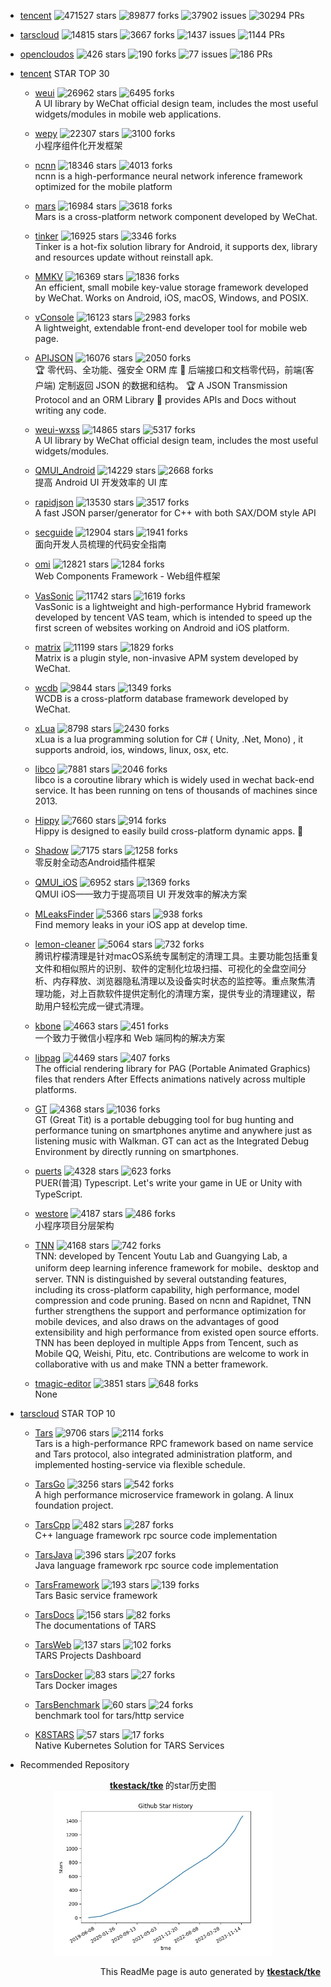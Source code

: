 
+ [tencent](https://github.com/tencent)
![471527 stars](https://img.shields.io/badge/Stars-471527-green)
![89877 forks](https://img.shields.io/badge/Forks-89877-green)
![37902 issues](https://img.shields.io/badge/Issues-37902-green)
![30294 PRs](https://img.shields.io/badge/PRs-30294-green)

+ [tarscloud](https://github.com/tarscloud)
![14815 stars](https://img.shields.io/badge/Stars-14815-green)
![3667 forks](https://img.shields.io/badge/Forks-3667-green)
![1437 issues](https://img.shields.io/badge/Issues-1437-green)
![1144 PRs](https://img.shields.io/badge/PRs-1144-green)

+ [opencloudos](https://github.com/opencloudos)
![426 stars](https://img.shields.io/badge/Stars-426-green)
![190 forks](https://img.shields.io/badge/Forks-190-green)
![77 issues](https://img.shields.io/badge/Issues-77-green)
![186 PRs](https://img.shields.io/badge/PRs-186-green)



+ [tencent](https://github.com/tencent) STAR TOP 30
    
    + [weui](https://github.com/tencent/weui) 
    ![26962 stars](https://img.shields.io/badge/Stars-26962-green)
    ![6495 forks](https://img.shields.io/badge/Forks-6495-green)  
    A UI library by WeChat official design team, includes the most useful widgets/modules in mobile web applications.
    
    + [wepy](https://github.com/tencent/wepy) 
    ![22307 stars](https://img.shields.io/badge/Stars-22307-green)
    ![3100 forks](https://img.shields.io/badge/Forks-3100-green)  
    小程序组件化开发框架
    
    + [ncnn](https://github.com/tencent/ncnn) 
    ![18346 stars](https://img.shields.io/badge/Stars-18346-green)
    ![4013 forks](https://img.shields.io/badge/Forks-4013-green)  
    ncnn is a high-performance neural network inference framework optimized for the mobile platform
    
    + [mars](https://github.com/tencent/mars) 
    ![16984 stars](https://img.shields.io/badge/Stars-16984-green)
    ![3618 forks](https://img.shields.io/badge/Forks-3618-green)  
    Mars is a cross-platform network component  developed by WeChat.
    
    + [tinker](https://github.com/tencent/tinker) 
    ![16925 stars](https://img.shields.io/badge/Stars-16925-green)
    ![3346 forks](https://img.shields.io/badge/Forks-3346-green)  
    Tinker is a hot-fix solution library for Android, it supports dex, library and resources update without reinstall apk.
    
    + [MMKV](https://github.com/tencent/MMKV) 
    ![16369 stars](https://img.shields.io/badge/Stars-16369-green)
    ![1836 forks](https://img.shields.io/badge/Forks-1836-green)  
    An efficient, small mobile key-value storage framework developed by WeChat. Works on Android, iOS, macOS, Windows, and POSIX.
    
    + [vConsole](https://github.com/tencent/vConsole) 
    ![16123 stars](https://img.shields.io/badge/Stars-16123-green)
    ![2983 forks](https://img.shields.io/badge/Forks-2983-green)  
    A lightweight, extendable front-end developer tool for mobile web page.
    
    + [APIJSON](https://github.com/tencent/APIJSON) 
    ![16076 stars](https://img.shields.io/badge/Stars-16076-green)
    ![2050 forks](https://img.shields.io/badge/Forks-2050-green)  
    🏆 零代码、全功能、强安全 ORM 库 🚀 后端接口和文档零代码，前端(客户端) 定制返回 JSON 的数据和结构。 🏆 A JSON Transmission Protocol and an ORM Library 🚀  provides APIs and Docs without writing any code.
    
    + [weui-wxss](https://github.com/tencent/weui-wxss) 
    ![14865 stars](https://img.shields.io/badge/Stars-14865-green)
    ![5317 forks](https://img.shields.io/badge/Forks-5317-green)  
    A UI library by WeChat official design team, includes the most useful widgets/modules.
    
    + [QMUI_Android](https://github.com/tencent/QMUI_Android) 
    ![14229 stars](https://img.shields.io/badge/Stars-14229-green)
    ![2668 forks](https://img.shields.io/badge/Forks-2668-green)  
    提高 Android UI 开发效率的 UI 库
    
    + [rapidjson](https://github.com/tencent/rapidjson) 
    ![13530 stars](https://img.shields.io/badge/Stars-13530-green)
    ![3517 forks](https://img.shields.io/badge/Forks-3517-green)  
    A fast JSON parser/generator for C++ with both SAX/DOM style API
    
    + [secguide](https://github.com/tencent/secguide) 
    ![12904 stars](https://img.shields.io/badge/Stars-12904-green)
    ![1941 forks](https://img.shields.io/badge/Forks-1941-green)  
    面向开发人员梳理的代码安全指南
    
    + [omi](https://github.com/tencent/omi) 
    ![12821 stars](https://img.shields.io/badge/Stars-12821-green)
    ![1284 forks](https://img.shields.io/badge/Forks-1284-green)  
    Web Components Framework - Web组件框架
    
    + [VasSonic](https://github.com/tencent/VasSonic) 
    ![11742 stars](https://img.shields.io/badge/Stars-11742-green)
    ![1619 forks](https://img.shields.io/badge/Forks-1619-green)  
    VasSonic is a lightweight and high-performance Hybrid framework developed by tencent VAS team, which is intended to speed up the first screen of websites working on Android and iOS platform. 
    
    + [matrix](https://github.com/tencent/matrix) 
    ![11199 stars](https://img.shields.io/badge/Stars-11199-green)
    ![1829 forks](https://img.shields.io/badge/Forks-1829-green)  
    Matrix is a plugin style, non-invasive APM system developed by WeChat.
    
    + [wcdb](https://github.com/tencent/wcdb) 
    ![9844 stars](https://img.shields.io/badge/Stars-9844-green)
    ![1349 forks](https://img.shields.io/badge/Forks-1349-green)  
    WCDB is a cross-platform database framework developed by WeChat.
    
    + [xLua](https://github.com/tencent/xLua) 
    ![8798 stars](https://img.shields.io/badge/Stars-8798-green)
    ![2430 forks](https://img.shields.io/badge/Forks-2430-green)  
    xLua is a lua programming solution for  C# ( Unity, .Net, Mono) , it supports android, ios, windows, linux, osx, etc.
    
    + [libco](https://github.com/tencent/libco) 
    ![7881 stars](https://img.shields.io/badge/Stars-7881-green)
    ![2046 forks](https://img.shields.io/badge/Forks-2046-green)  
    libco is a coroutine library which is widely used in wechat  back-end service. It has been running on tens of thousands of machines since 2013.
    
    + [Hippy](https://github.com/tencent/Hippy) 
    ![7660 stars](https://img.shields.io/badge/Stars-7660-green)
    ![914 forks](https://img.shields.io/badge/Forks-914-green)  
    Hippy is designed to easily build cross-platform dynamic apps. 👏
    
    + [Shadow](https://github.com/tencent/Shadow) 
    ![7175 stars](https://img.shields.io/badge/Stars-7175-green)
    ![1258 forks](https://img.shields.io/badge/Forks-1258-green)  
    零反射全动态Android插件框架
    
    + [QMUI_iOS](https://github.com/tencent/QMUI_iOS) 
    ![6952 stars](https://img.shields.io/badge/Stars-6952-green)
    ![1369 forks](https://img.shields.io/badge/Forks-1369-green)  
    QMUI iOS——致力于提高项目 UI 开发效率的解决方案
    
    + [MLeaksFinder](https://github.com/tencent/MLeaksFinder) 
    ![5366 stars](https://img.shields.io/badge/Stars-5366-green)
    ![938 forks](https://img.shields.io/badge/Forks-938-green)  
    Find memory leaks in your iOS app at develop time.
    
    + [lemon-cleaner](https://github.com/tencent/lemon-cleaner) 
    ![5064 stars](https://img.shields.io/badge/Stars-5064-green)
    ![732 forks](https://img.shields.io/badge/Forks-732-green)  
    腾讯柠檬清理是针对macOS系统专属制定的清理工具。主要功能包括重复文件和相似照片的识别、软件的定制化垃圾扫描、可视化的全盘空间分析、内存释放、浏览器隐私清理以及设备实时状态的监控等。重点聚焦清理功能，对上百款软件提供定制化的清理方案，提供专业的清理建议，帮助用户轻松完成一键式清理。
    
    + [kbone](https://github.com/tencent/kbone) 
    ![4663 stars](https://img.shields.io/badge/Stars-4663-green)
    ![451 forks](https://img.shields.io/badge/Forks-451-green)  
    一个致力于微信小程序和 Web 端同构的解决方案
    
    + [libpag](https://github.com/tencent/libpag) 
    ![4469 stars](https://img.shields.io/badge/Stars-4469-green)
    ![407 forks](https://img.shields.io/badge/Forks-407-green)  
    The official rendering library for PAG (Portable Animated Graphics) files that renders After Effects animations natively across multiple platforms.
    
    + [GT](https://github.com/tencent/GT) 
    ![4368 stars](https://img.shields.io/badge/Stars-4368-green)
    ![1036 forks](https://img.shields.io/badge/Forks-1036-green)  
    GT (Great Tit) is a portable debugging tool for bug hunting and performance tuning on smartphones anytime and anywhere just as listening music with Walkman. GT can act as the Integrated Debug Environment by directly running on smartphones.
    
    + [puerts](https://github.com/tencent/puerts) 
    ![4328 stars](https://img.shields.io/badge/Stars-4328-green)
    ![623 forks](https://img.shields.io/badge/Forks-623-green)  
    PUER(普洱) Typescript. Let's write your game in UE or Unity with TypeScript.
    
    + [westore](https://github.com/tencent/westore) 
    ![4187 stars](https://img.shields.io/badge/Stars-4187-green)
    ![486 forks](https://img.shields.io/badge/Forks-486-green)  
    小程序项目分层架构
    
    + [TNN](https://github.com/tencent/TNN) 
    ![4168 stars](https://img.shields.io/badge/Stars-4168-green)
    ![742 forks](https://img.shields.io/badge/Forks-742-green)  
    TNN: developed by Tencent Youtu Lab and Guangying Lab, a uniform deep learning inference framework for mobile、desktop and server. TNN is distinguished by several outstanding features, including its cross-platform capability, high performance, model compression and code pruning. Based on ncnn and Rapidnet, TNN further strengthens the support and performance optimization for mobile devices, and also draws on the advantages of good extensibility and high performance from existed open source efforts. TNN has been deployed in multiple Apps from Tencent, such as Mobile QQ, Weishi, Pitu, etc. Contributions are welcome to work in collaborative with us and make TNN a better framework. 
    
    + [tmagic-editor](https://github.com/tencent/tmagic-editor) 
    ![3851 stars](https://img.shields.io/badge/Stars-3851-green)
    ![648 forks](https://img.shields.io/badge/Forks-648-green)  
    None
    

+ [tarscloud](https://github.com/tarscloud) STAR TOP 10
    
    + [Tars](https://github.com/tarscloud/Tars) 
    ![9706 stars](https://img.shields.io/badge/Stars-9706-green)
    ![2114 forks](https://img.shields.io/badge/Forks-2114-green)  
    Tars is a high-performance RPC framework based on name service and Tars protocol, also integrated administration platform, and implemented hosting-service via flexible schedule.
    
    + [TarsGo](https://github.com/tarscloud/TarsGo) 
    ![3256 stars](https://img.shields.io/badge/Stars-3256-green)
    ![542 forks](https://img.shields.io/badge/Forks-542-green)  
    A  high performance microservice  framework  in golang. A linux foundation project.
    
    + [TarsCpp](https://github.com/tarscloud/TarsCpp) 
    ![482 stars](https://img.shields.io/badge/Stars-482-green)
    ![287 forks](https://img.shields.io/badge/Forks-287-green)  
    C++ language framework rpc source code implementation
    
    + [TarsJava](https://github.com/tarscloud/TarsJava) 
    ![396 stars](https://img.shields.io/badge/Stars-396-green)
    ![207 forks](https://img.shields.io/badge/Forks-207-green)  
    Java language framework rpc source code implementation
    
    + [TarsFramework](https://github.com/tarscloud/TarsFramework) 
    ![193 stars](https://img.shields.io/badge/Stars-193-green)
    ![139 forks](https://img.shields.io/badge/Forks-139-green)  
    Tars Basic service framework
    
    + [TarsDocs](https://github.com/tarscloud/TarsDocs) 
    ![156 stars](https://img.shields.io/badge/Stars-156-green)
    ![82 forks](https://img.shields.io/badge/Forks-82-green)  
    The documentations of TARS
    
    + [TarsWeb](https://github.com/tarscloud/TarsWeb) 
    ![137 stars](https://img.shields.io/badge/Stars-137-green)
    ![102 forks](https://img.shields.io/badge/Forks-102-green)  
    TARS Projects Dashboard
    
    + [TarsDocker](https://github.com/tarscloud/TarsDocker) 
    ![83 stars](https://img.shields.io/badge/Stars-83-green)
    ![27 forks](https://img.shields.io/badge/Forks-27-green)  
    Tars Docker  images
    
    + [TarsBenchmark](https://github.com/tarscloud/TarsBenchmark) 
    ![60 stars](https://img.shields.io/badge/Stars-60-green)
    ![24 forks](https://img.shields.io/badge/Forks-24-green)  
    benchmark tool for tars/http service
    
    + [K8STARS](https://github.com/tarscloud/K8STARS) 
    ![57 stars](https://img.shields.io/badge/Stars-57-green)
    ![17 forks](https://img.shields.io/badge/Forks-17-green)  
    Native Kubernetes  Solution for TARS Services
    


+ Recommended Repository  
<p align="center">
      <strong>
        <a href="https://github.com/tkestack/tke" target="_blank">tkestack/tke</a>
      </strong>  的star历史图
  <br>
  <img src="https://raw.githubusercontent.com/ButterAndButterfly/GithubTools/master/data/stars_history.jpg" width="350px"></img>    
</p>

<p align="right">
      This ReadMe page is auto generated by 
      <strong>
        <a href="https://github.com/tkestack/tke" target="_blank">tkestack/tke</a><br>
      </strong>   
</p>